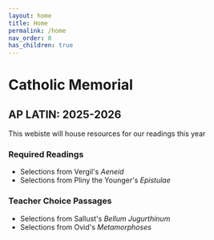 ```yaml
---
layout: home
title: Home
permalink: /home
nav_order: 0
has_children: true
---
```


# Catholic Memorial
## AP LATIN: 2025-2026


This webiste will house resources for our readings this year

### Required Readings

- Selections from Vergil's *Aeneid*
- Selections from Pliny the Younger's *Epistulae*


### Teacher Choice Passages

- Selections from Sallust's *Bellum Jugurthinum*
- Selections from Ovid's *Metamorphoses*
